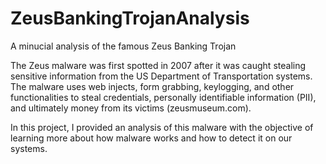 # ZeusBankingTrojanAnalysis
A minucial analysis of the famous Zeus Banking Trojan

The Zeus malware was first spotted in 2007 after it was caught stealing sensitive information from the US Department of Transportation systems. The malware uses web injects, form grabbing, keylogging, and other functionalities to steal credentials, personally identifiable information (PII), and ultimately money from its victims (zeusmuseum.com).

In this project, I provided an analysis of this malware with the objective of learning more about how malware works and how to detect it on our systems.

